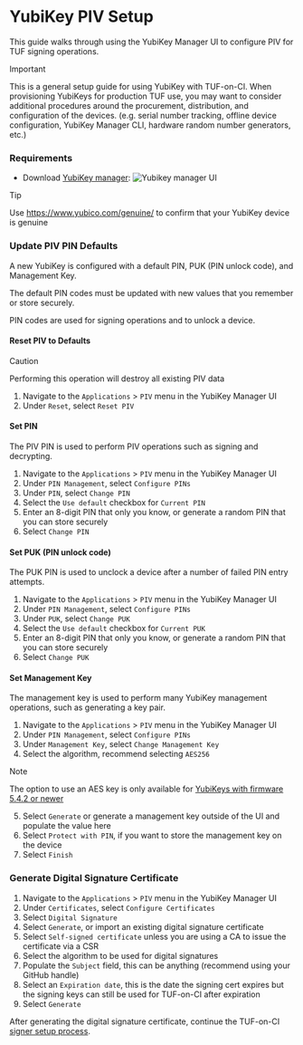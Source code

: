 # YubiKey PIV Setup

This guide walks through using the YubiKey Manager UI to configure PIV for TUF signing operations.

> [!IMPORTANT]
> This is a general setup guide for using YubiKey with TUF-on-CI. When provisioning YubiKeys for production TUF use, you may want to consider additional procedures around the procurement, distribution, and configuration of the devices. (e.g. serial number tracking, offline device configuration, YubiKey Manager CLI, hardware random number generators, etc.)

### Requirements

- Download [YubiKey manager](https://yubico.com/support/download/yubikey-manager/):
  ![Yubikey manager UI](yubikey-manager.png)

> [!TIP]
> Use https://www.yubico.com/genuine/ to confirm that your YubiKey device is genuine

### Update PIV PIN Defaults

A new YubiKey is configured with a default PIN, PUK (PIN unlock code), and Management Key.

The default PIN codes must be updated with new values that you remember or store securely.

PIN codes are used for signing operations and to unlock a device.

#### Reset PIV to Defaults

> [!CAUTION]
> Performing this operation will destroy all existing PIV data

1. Navigate to the `Applications` > `PIV` menu in the YubiKey Manager UI
1. Under `Reset`, select `Reset PIV`

#### Set PIN

The PIV PIN is used to perform PIV operations such as signing and decrypting.

1. Navigate to the `Applications` > `PIV` menu in the YubiKey Manager UI
1. Under `PIN Management`, select `Configure PINs`
1. Under `PIN`, select `Change PIN`
1. Select the `Use default` checkbox for `Current PIN`
1. Enter an 8-digit PIN that only you know, or generate a random PIN that you can store securely
1. Select `Change PIN`

#### Set PUK (PIN unlock code)

The PUK PIN is used to unclock a device after a number of failed PIN entry attempts.

1. Navigate to the `Applications` > `PIV` menu in the YubiKey Manager UI
1. Under `PIN Management`, select `Configure PINs`
1. Under `PUK`, select `Change PUK`
1. Select the `Use default` checkbox for `Current PUK`
1. Enter an 8-digit PIN that only you know, or generate a random PIN that you can store securely
1. Select `Change PUK`

#### Set Management Key

The management key is used to perform many YubiKey management operations, such as generating a key pair.

1. Navigate to the `Applications` > `PIV` menu in the YubiKey Manager UI
2. Under `PIN Management`, select `Configure PINs`
3. Under `Management Key`, select `Change Management Key`
4. Select the algorithm, recommend selecting `AES256`
> [!NOTE]
> The option to use an AES key is only available for [YubiKeys with firmware 5.4.2 or newer](https://docs.yubico.com/hardware/yubikey/yk-tech-manual/yk5-overview.html#piv-management-key-aes)
5. Select `Generate` or generate a management key outside of the UI and populate the value here
6. Select `Protect with PIN`, if you want to store the management key on the device
7. Select `Finish`

### Generate Digital Signature Certificate

1. Navigate to the `Applications` > `PIV` menu in the YubiKey Manager UI
1. Under `Certificates`, select `Configure Certificates`
1. Select `Digital Signature`
1. Select `Generate`, or import an existing digital signature certificate
1. Select `Self-signed certificate` unless you are using a CA to issue the certificate via a CSR
1. Select the algorithm to be used for digital signatures
1. Populate the `Subject` field, this can be anything (recommend using your GitHub handle)
1. Select an `Expiration date`, this is the date the signing cert expires but the signing keys can still be used for TUF-on-CI after expiration
1. Select `Generate`

After generating the digital signature certificate, continue the TUF-on-CI [signer setup process](SIGNER-SETUP.md).
